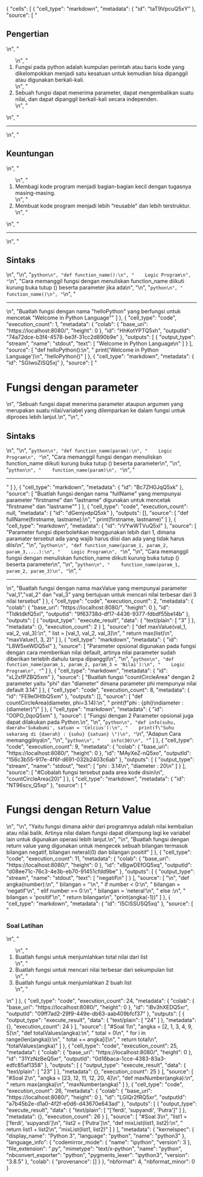 {
  "cells": [
    {
      "cell_type": "markdown",
      "metadata": {
        "id": "taT9VpcuQ5xY"
      },
      "source": [
        "<h2>Pengertian</h2>\n",
        "<ol>\n",
        "    <li>Fungsi pada python adalah kumpulan perintah atau baris kode yang dikelompokkan menjadi satu kesatuan untuk kemudian bisa dipanggil atau digunakan berkali-kali.</li>\n",
        "    <li>Sebuah fungsi dapat menerima parameter, dapat mengembalikan suatu nilai, dan dapat dipanggil berkali-kali secara independen.</li>\n",
        "</ol>\n",
        "<hr>\n",
        "<h2>Keuntungan</h2>\n",
        "<ol>\n",
        "    <li>Membagi kode program menjadi bagian-bagian kecil dengan tugasnya masing-masing.</li>\n",
        "    <li>Membuat kode program menjadi lebih “reusable” dan lebih terstruktur.</li>\n",
        "</ol>\n",
        "<hr>\n",
        "<h2>Sintaks</h2>\n",
        "\n",
        "```python\n",
        "def function_name():\n",
        "    Logic Program\n",
        "```\n",
        "Cara memanggil fungsi dengan menuliskan function_name diikuti kurung buka tutup () beserta parameter jika ada\n",
        "\n",
        "```python\n",
        "    function_name()\n",
        "```\n",
        "<hr>\n",
        "Buatlah fungsi dengan nama \"helloPython\" yang berfungsi untuk mencetak \"Welcome in Python Language\""
      ]
    },
    {
      "cell_type": "code",
      "execution_count": 1,
      "metadata": {
        "colab": {
          "base_uri": "https://localhost:8080/",
          "height": 0
        },
        "id": "HhKotYPTQ5xh",
        "outputId": "74a72dce-b3f4-4578-be3f-31cc2d890b9e"
      },
      "outputs": [
        {
          "output_type": "stream",
          "name": "stdout",
          "text": [
            "Welcome in Python Language\n"
          ]
        }
      ],
      "source": [
        "def helloPython():\n",
        "  print('Welcome in Python Language')\n",
        "helloPython()"
      ]
    },
    {
      "cell_type": "markdown",
      "metadata": {
        "id": "SGIwoZISQ5xj"
      },
      "source": [
        "<h1>Fungsi dengan parameter</h1>\n",
        "Sebuah fungsi dapat menerima parameter ataupun argumen yang merupakan suatu nilai/variabel yang dilemparkan ke dalam fungsi untuk diproses lebih lanjut.\n",
        "\n",
        "<h2>Sintaks</h2>\n",
        "\n",
        "```python\n",
        "def function_name(param):\n",
        "    Logic Program\n",
        "```\n",
        "Cara memanggil fungsi dengan menuliskan function_name diikuti kurung buka tutup () beserta parameter\n",
        "\n",
        "```python\n",
        "    function_name(param)\n",
        "```\n",
        "<hr>"
      ]
    },
    {
      "cell_type": "markdown",
      "metadata": {
        "id": "Bc7ZH0JqQ5xk"
      },
      "source": [
        "Buatlah fungsi dengan nama \"fullName\" yang mempunyai parameter \"firstname\" dan \"lastname\" digunakan untuk mencetak \"firstname\" dan \"lastname\""
      ]
    },
    {
      "cell_type": "code",
      "execution_count": null,
      "metadata": {
        "id": "dGemjvdpQ5xk"
      },
      "outputs": [],
      "source": [
        "def fullName(firstname, lastname):\n",
        "  print(firstname, lastname)"
      ]
    },
    {
      "cell_type": "markdown",
      "metadata": {
        "id": "rVYwWTVuQ5xl"
      },
      "source": [
        "Parameter fungsi diperbolehkan menggunakan lebih dari 1, dimana paramater tersebut ada yang wajib harus diisi dan ada yang tidak harus diisi\n",
        "\n",
        "```python\n",
        "def function_name(param_1, param_2, param_3,....):\n",
        "    Logic Program\n",
        "```\n",
        "\n",
        "Cara memanggil fungsi dengan menuliskan function_name diikuti kurung buka tutup () beserta parameter\n",
        "\n",
        "```python\n",
        "    function_name(param_1, param_2, param_3)\n",
        "```\n",
        "<hr>\n",
        "Buatlah fungsi dengan nama maxValue yang mempunyai parameter \"val_1\",\"val_2\" dan \"val_3\" yang bertujuan untuk mencari nilai terbesar dari 3 nilai tersebut"
      ]
    },
    {
      "cell_type": "code",
      "execution_count": 2,
      "metadata": {
        "colab": {
          "base_uri": "https://localhost:8080/",
          "height": 0
        },
        "id": "TldktdkfQ5xl",
        "outputId": "9f63738d-df17-4436-9377-fdbdf55be14b"
      },
      "outputs": [
        {
          "output_type": "execute_result",
          "data": {
            "text/plain": [
              "3"
            ]
          },
          "metadata": {},
          "execution_count": 2
        }
      ],
      "source": [
        "def maxValue(val_1, val_2, val_3):\n",
        "  list = [val_1, val_2, val_3]\n",
        "  return max(list)\n",
        "maxValue(1, 3, 2)"
      ]
    },
    {
      "cell_type": "markdown",
      "metadata": {
        "id": "L8W5xeWDQ5xl"
      },
      "source": [
        "Parameter opsional digunakan pada fungsi dengan cara memberikan nilai default, artinya nilai parameter sudah diberikan terlebih dahulu tanpa dipanggil\n",
        "\n",
        "```python\n",
        "def function_name(param_1, param_2, param_3 = 'Nilai'):\n",
        "    Logic Program\n",
        "```"
      ]
    },
    {
      "cell_type": "markdown",
      "metadata": {
        "id": "xL2xfPZBQ5xm"
      },
      "source": [
        "Buatlah fungsi \"countCircleArea\" dengan 2 parameter yaitu \"phi\" dan \"diameter\" dimana parameter phi mempunyai nilai default 3.14"
      ]
    },
    {
      "cell_type": "code",
      "execution_count": 8,
      "metadata": {
        "id": "FE9e0HtbQ5xm"
      },
      "outputs": [],
      "source": [
        "def countCircleArea(diameter, phi=3.14):\n",
        "  print(f\"phi : {phi}\\ndiameter : {diameter}\")"
      ]
    },
    {
      "cell_type": "markdown",
      "metadata": {
        "id": "O0PO_0qoQ5xm"
      },
      "source": [
        "Fungsi dengan 2 Parameter opsional juga dapat dilakukan pada Python.\n",
        "\n",
        "```python\n",
        "def info(suhu, daerah='Sukabumi', satuan = 'Celcius'):\n",
        "    print(f\"Suhu sekarang di {daerah} : {suhu} {satuan} \")\n",
        "```\n",
        "Adapun Cara memanggilnya\n",
        "\n",
        "```python\n",
        "    info(30)\n",
        "```"
      ]
    },
    {
      "cell_type": "code",
      "execution_count": 9,
      "metadata": {
        "colab": {
          "base_uri": "https://localhost:8080/",
          "height": 0
        },
        "id": "MAyXeZ-nQ5xo",
        "outputId": "156c3b55-917e-4f6f-d691-032b2403c6ab"
      },
      "outputs": [
        {
          "output_type": "stream",
          "name": "stdout",
          "text": [
            "phi : 3.14\n",
            "diameter : 20\n"
          ]
        }
      ],
      "source": [
        "#Cobalah fungsi tersebut pada area kode disini\n",
        "countCircleArea(20)"
      ]
    },
    {
      "cell_type": "markdown",
      "metadata": {
        "id": "NT96scv_Q5xp"
      },
      "source": [
        "<h1>Fungsi dengan Return Value</h1>\n",
        "\n",
        "Yaitu fungsi dimana akhir dari programnya adalah nilai kembalian atau nilai balik. Artinya nilai dalam fungsi dapat ditampung lagi ke variabel lain untuk digunakan operasi lebih lanjut.\n",
        "\n",
        "Buatlah fungsi dengan return value yang digunakan untuk mengecek sebuah bilangan termasuk bilangan negatif, bilangan neteral(0) dan bilangan positif"
      ]
    },
    {
      "cell_type": "code",
      "execution_count": 11,
      "metadata": {
        "colab": {
          "base_uri": "https://localhost:8080/",
          "height": 0
        },
        "id": "xBgwDEfOQ5xq",
        "outputId": "d08ee71c-76c3-4e3b-eb70-91451cfdd9be"
      },
      "outputs": [
        {
          "output_type": "stream",
          "name": "stdout",
          "text": [
            "negatif\n"
          ]
        }
      ],
      "source": [
        "\n",
        "def angka(number):\n",
        "  bilangan = ''\n",
        "  if number < 0:\n",
        "    bilangan = 'negatif'\n",
        "  elif number == 0:\n",
        "    bilangan = 'neteral'\n",
        "  else :\n",
        "    bilangan = 'positif'\n",
        "  return bilangan\n",
        "print(angka(-1))"
      ]
    },
    {
      "cell_type": "markdown",
      "metadata": {
        "id": "I5ClSSUSQ5xq"
      },
      "source": [
        "<h3>Soal Latihan</h3>\n",
        "<ol>\n",
        "    <li>Buatlah fungsi untuk menjumlahkan total nilai dari list</li>\n",
        "    <li>Buatlah fungsi untuk mencari nilai terbesar dari sekumpulan list </li>\n",
        "    <li>Buatlah fungsi untuk menjumlahkan 2 buah list </li>\n",
        "</ol>\n"
      ]
    },
    {
      "cell_type": "code",
      "execution_count": 24,
      "metadata": {
        "colab": {
          "base_uri": "https://localhost:8080/",
          "height": 0
        },
        "id": "iBv3hXEDQ5xr",
        "outputId": "09ff7ad2-29f9-449e-db63-aab409bfcf37"
      },
      "outputs": [
        {
          "output_type": "execute_result",
          "data": {
            "text/plain": [
              "24"
            ]
          },
          "metadata": {},
          "execution_count": 24
        }
      ],
      "source": [
        "#Soal 1\n",
        "angka = [2, 1, 3, 4, 9, 5]\n",
        "def totalValues(angka):\n",
        "  total = 0\n",
        "  for i in range(len(angka)):\n",
        "    total += angka[i]\n",
        "  return total\n",
        "totalValues(angka)"
      ]
    },
    {
      "cell_type": "code",
      "execution_count": 25,
      "metadata": {
        "colab": {
          "base_uri": "https://localhost:8080/",
          "height": 0
        },
        "id": "31YzNzBeQ5xr",
        "outputId": "0d16baca-1cce-4383-83a3-edfc85af1358"
      },
      "outputs": [
        {
          "output_type": "execute_result",
          "data": {
            "text/plain": [
              "23"
            ]
          },
          "metadata": {},
          "execution_count": 25
        }
      ],
      "source": [
        "#Soal 2\n",
        "angka = [23, 12, 11, 12, 20, 4]\n",
        "def maxNumber(angka):\n",
        "  return max(angka)\n",
        "maxNumber(angka)"
      ]
    },
    {
      "cell_type": "code",
      "execution_count": 26,
      "metadata": {
        "colab": {
          "base_uri": "https://localhost:8080/",
          "height": 0
        },
        "id": "LGlQr2fRQ5xr",
        "outputId": "a7b45b2e-d1a0-4f2f-e0d6-d43670e643ad"
      },
      "outputs": [
        {
          "output_type": "execute_result",
          "data": {
            "text/plain": [
              "['ferdi', 'supyandi', 'Putra']"
            ]
          },
          "metadata": {},
          "execution_count": 26
        }
      ],
      "source": [
        "#Soal 3\n",
        "list1 = ['ferdi', 'supyandi']\n",
        "list2 = ['Putra']\n",
        "def mixList(list1, list2):\n",
        "  return list1 + list2\n",
        "mixList(list1, list2)"
      ]
    }
  ],
  "metadata": {
    "kernelspec": {
      "display_name": "Python 3",
      "language": "python",
      "name": "python3"
    },
    "language_info": {
      "codemirror_mode": {
        "name": "ipython",
        "version": 3
      },
      "file_extension": ".py",
      "mimetype": "text/x-python",
      "name": "python",
      "nbconvert_exporter": "python",
      "pygments_lexer": "ipython3",
      "version": "3.8.5"
    },
    "colab": {
      "provenance": []
    }
  },
  "nbformat": 4,
  "nbformat_minor": 0
}
